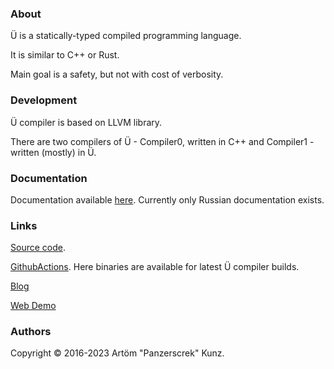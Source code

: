 ### About

Ü is a statically-typed compiled programming language.

It is similar to C++ or Rust.

Main goal is a safety, but not with cost of verbosity.


### Development

Ü compiler is based on LLVM library.

There are two compilers of Ü - Compiler0, written in C++ and Compiler1 - written (mostly) in Ü.


### Documentation

Documentation available [here](https://u-00dc-sprache.readthedocs.io/ru/latest/contents.html).
Currently only Russian documentation exists.


### Links

[Source code](https://github.com/Panzerschrek/U-00DC-Sprache).

[GithubActions](https://github.com/Panzerschrek/U-00DC-Sprache/actions/workflows/main.yml).
Here binaries are available for latest Ü compiler builds.

[Blog](/blog.md)

[Web Demo](/web_demo.md)


### Authors

Copyright © 2016-2023 Artöm "Panzerscrek" Kunz.
